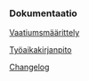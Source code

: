 ### Dokumentaatio

[Vaatiumsmäärittely](https://github.com/cianci0/ot-harjoitustyo/blob/master/ohte-pong/dokumentaatio/vaatimusmaarittely.md)

[Työaikakirjanpito](https://github.com/cianci0/ot-harjoitustyo/blob/master/ohte-pong/dokumentaatio/tyoaikakirjanpito.md)

[Changelog](https://github.com/cianci0/ot-harjoitustyo/blob/master/ohte-pong/dokumentaatio/changelog.md)
